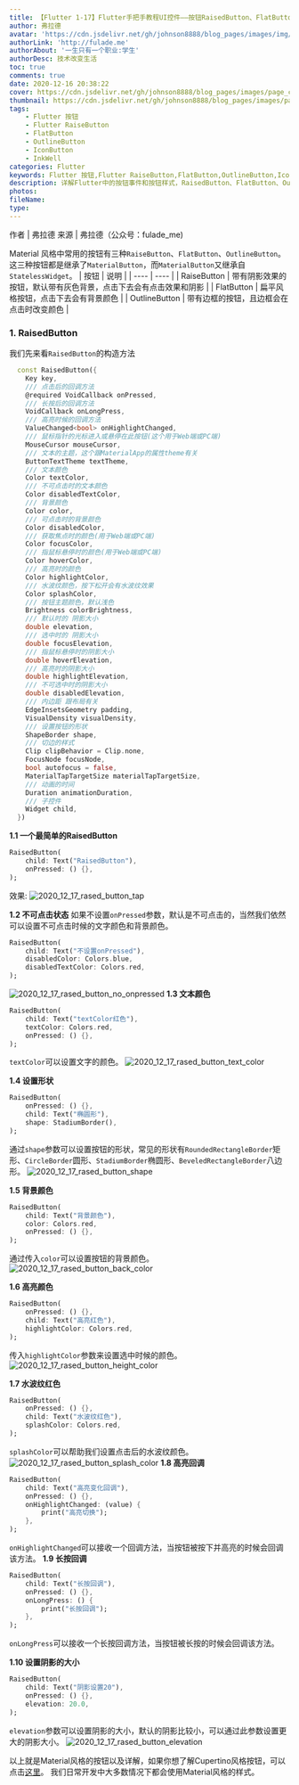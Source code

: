 ```yaml
---
title: 【Flutter 1-17】Flutter手把手教程UI控件——按钮RaisedButton、FlatButton、OutlineButton、IconButton、InkWell等
author: 弗拉德
avatar: 'https://cdn.jsdelivr.net/gh/johnson8888/blog_pages/images/img/avatar.jpg'
authorLink: 'http://fulade.me'
authorAbout: '一生只有一个职业:学生'
authorDesc: 技术改变生活
toc: true
comments: true
date: 2020-12-16 20:38:22
cover: https://cdn.jsdelivr.net/gh/johnson8888/blog_pages/images/page_conver_flutter_blue.jpeg
thumbnail: https://cdn.jsdelivr.net/gh/johnson8888/blog_pages/images/page_conver_flutter_blue.jpeg
tags:
    - Flutter 按钮
    - Flutter RaiseButton
    - FlatButton
    - OutlineButton
    - IconButton 
    - InkWell
categories: Flutter 
keywords: Flutter 按钮,Flutter RaiseButton,FlatButton,OutlineButton,IconButton,InkWell
description: 详解Flutter中的按钮事件和按钮样式，RaisedButton、FlatButton、OutlineButton、IconButton、InkWell等。
photos:
fileName:
type:
---
```


作者 | 弗拉德
来源 | 弗拉德（公众号：fulade_me)

Material 风格中常用的按钮有三种`RaiseButton`、`FlatButton`、`OutlineButton`。
这三种按钮都是继承了`MaterialButton`，而`MaterialButton`又继承自`StatelessWidget`。
|  按钮   | 说明  |
|  ----  | ----  |
| RaiseButton  | 带有阴影效果的按钮，默认带有灰色背景，点击下去会有点击效果和阴影 |
| FlatButton  | 扁平风格按钮，点击下去会有背景颜色 |
| OutlineButton  | 带有边框的按钮，且边框会在点击时改变颜色 |

### 1. RaisedButton
我们先来看`RaisedButton`的构造方法
``` dart
  const RaisedButton({
    Key key,
    /// 点击后的回调方法
    @required VoidCallback onPressed,
    /// 长按后的回调方法
    VoidCallback onLongPress,
    /// 高亮时候的回调方法
    ValueChanged<bool> onHighlightChanged,
    /// 鼠标指针的光标进入或悬停在此按钮(这个用于Web端或PC端)
    MouseCursor mouseCursor,
    /// 文本的主题，这个跟MaterialApp的属性theme有关
    ButtonTextTheme textTheme,
    /// 文本颜色
    Color textColor,
    /// 不可点击时的文本颜色
    Color disabledTextColor,
    /// 背景颜色
    Color color,
    /// 可点击时的背景颜色
    Color disabledColor,
    /// 获取焦点时的颜色(用于Web端或PC端)
    Color focusColor,
    /// 指鼠标悬停时的颜色(用于Web端或PC端)
    Color hoverColor,
    /// 高亮时的颜色
    Color highlightColor,
    /// 水波纹颜色，按下松开会有水波纹效果
    Color splashColor,
    /// 按钮主题颜色，默认浅色
    Brightness colorBrightness,
    /// 默认时的 阴影大小
    double elevation,
    /// 选中时的 阴影大小
    double focusElevation,
    /// 指鼠标悬停时的阴影大小
    double hoverElevation,
    /// 高亮时的阴影大小
    double highlightElevation,
    /// 不可选中时的阴影大小
    double disabledElevation,
    /// 内边距 跟布局有关
    EdgeInsetsGeometry padding,
    VisualDensity visualDensity,
    /// 设置按钮的形状
    ShapeBorder shape,
    /// 切边的样式
    Clip clipBehavior = Clip.none,
    FocusNode focusNode,
    bool autofocus = false,
    MaterialTapTargetSize materialTapTargetSize,
    /// 动画的时间
    Duration animationDuration,
    /// 子控件
    Widget child,
  }) 
```
**1.1 一个最简单的RaisedButton**
``` dart
RaisedButton(
    child: Text("RaisedButton"),
    onPressed: () {},
);
````
效果:
![2020_12_17_rased_button_tap](https://cdn.jsdelivr.net/gh/johnson8888/blog_pages/images/2020_12_17_rased_button_tap.gif)

**1.2 不可点击状态**
如果不设置`onPressed`参数，默认是不可点击的，当然我们依然可以设置不可点击时候的文字颜色和背景颜色。
``` dart
RaisedButton(
    child: Text("不设置onPressed"),
    disabledColor: Colors.blue,
    disabledTextColor: Colors.red,
);
```
![2020_12_17_rased_button_no_onpressed](https://cdn.jsdelivr.net/gh/johnson8888/blog_pages/images/2020_12_17_rased_button_no_onpressed.png)
**1.3 文本颜色**
``` dart
RaisedButton(
    child: Text("textColor红色"),
    textColor: Colors.red,
    onPressed: () {},
);
```
`textColor`可以设置文字的颜色。
![2020_12_17_rased_button_text_color](https://cdn.jsdelivr.net/gh/johnson8888/blog_pages/images/2020_12_17_rased_button_text_color.png)

**1.4 设置形状**
``` dart
RaisedButton(
    onPressed: () {},
    child: Text("椭圆形"),
    shape: StadiumBorder(),
);
```
通过`shape`参数可以设置按钮的形状，常见的形状有`RoundedRectangleBorder`矩形、`CircleBorder`圆形、`StadiumBorder`椭圆形、`BeveledRectangleBorder`八边形。
![2020_12_17_rased_button_shape](https://cdn.jsdelivr.net/gh/johnson8888/blog_pages/images/2020_12_17_rased_button_shape.png)

**1.5 背景颜色**
```dart
RaisedButton(
    child: Text("背景颜色"),
    color: Colors.red,
    onPressed: () {},
);
```
通过传入`color`可以设置按钮的背景颜色。
![2020_12_17_rased_button_back_color](https://cdn.jsdelivr.net/gh/johnson8888/blog_pages/images/2020_12_17_rased_button_back_color.png)

**1.6 高亮颜色**
``` dart
RaisedButton(
    onPressed: () {},
    child: Text("高亮红色"),
    highlightColor: Colors.red,
);
```
传入`highlightColor`参数来设置选中时候的颜色。
![2020_12_17_rased_button_height_color](https://cdn.jsdelivr.net/gh/johnson8888/blog_pages/images/2020_12_17_rased_button_height_color.gif)

**1.7 水波纹红色**
``` dart
RaisedButton(
    onPressed: () {},
    child: Text("水波纹红色"),
    splashColor: Colors.red,
);
```
`splashColor`可以帮助我们设置点击后的水波纹颜色。
![2020_12_17_rased_button_splash_color](https://cdn.jsdelivr.net/gh/johnson8888/blog_pages/images/2020_12_17_rased_button_splash_color.gif)
**1.8 高亮回调**
```dart
RaisedButton(
    child: Text("高亮变化回调"),
    onPressed: () {},
    onHighlightChanged: (value) {
        print("高亮切换");
    },
);
```
`onHighlightChanged`可以接收一个回调方法，当按钮被按下并高亮的时候会回调该方法。
**1.9 长按回调**
``` dart
RaisedButton(
    child: Text("长按回调"),
    onPressed: () {},
    onLongPress: () {
        print("长按回调");
    },
);
```
`onLongPress`可以接收一个长按回调方法，当按钮被长按的时候会回调该方法。

**1.10 设置阴影的大小**
```dart
RaisedButton(
    child: Text("阴影设置20"),
    onPressed: () {},
    elevation: 20.0,
);
```
`elevation`参数可以设置阴影的大小，默认的阴影比较小，可以通过此参数设置更大的阴影大小。
![2020_12_17_rased_button_elevation](https://cdn.jsdelivr.net/gh/johnson8888/blog_pages/images/2020_12_17_rased_button_elevation.png)


以上就是Material风格的按钮以及详解，如果你想了解Cupertino风格按钮，可以点击[这里](https://api.flutter.dev/flutter/cupertino/cupertino-library.html)。
我们日常开发中大多数情况下都会使用Material风格的样式。